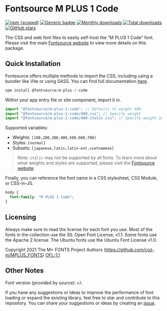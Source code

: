 # Fontsource M PLUS 1 Code

[![npm (scoped)](https://img.shields.io/npm/v/@fontsource/m-plus-1-code?color=brightgreen)](https://www.npmjs.com/package/@fontsource/m-plus-1-code) [![Generic badge](https://img.shields.io/badge/fontsource-passing-brightgreen)](https://github.com/fontsource/fontsource) [![Monthly downloads](https://badgen.net/npm/dm/@fontsource/m-plus-1-code)](https://github.com/fontsource/fontsource) [![Total downloads](https://badgen.net/npm/dt/@fontsource/m-plus-1-code)](https://github.com/fontsource/fontsource) [![GitHub stars](https://img.shields.io/github/stars/fontsource/fontsource.svg?style=social&label=Star)](https://github.com/fontsource/fontsource/stargazers)

The CSS and web font files to easily self-host the “M PLUS 1 Code” font. Please visit the main [Fontsource website](https://fontsource.org/fonts/m-plus-1-code) to view more details on this package.

## Quick Installation

Fontsource offers multiple methods to import the CSS, including using a bundler like Vite or using SASS. You can find full documentation [here](https://fontsource.org/docs/getting-started/introduction).

```javascript
npm install @fontsource/m-plus-1-code
```

Within your app entry file or site component, import it in.

```javascript
import "@fontsource/m-plus-1-code"; // Defaults to weight 400
import "@fontsource/m-plus-1-code/400.css"; // Specify weight
import "@fontsource/m-plus-1-code/400-italic.css"; // Specify weight and style
```

Supported variables:
- Weights: `[100,200,300,400,500,600,700]`
- Styles: `[normal]`
- Subsets: `[japanese,latin,latin-ext,vietnamese]`

> Note: `italic` may not be supported by all fonts. To learn more about what weights and styles are supported, please visit the [Fontsource website](https://fontsource.org/fonts/m-plus-1-code).

Finally, you can reference the font name in a CSS stylesheet, CSS Module, or CSS-in-JS.

```css
body {
  font-family: "M PLUS 1 Code";
}
```

## Licensing
Always make sure to read the license for each font you use. Most of the fonts in the collection use the SIL Open Font License, v1.1. Some fonts use the Apache 2 license. The Ubuntu fonts use the Ubuntu Font License v1.0.

Copyright 2021 The M+ FONTS Project Authors (https://github.com/coz-m/MPLUS_FONTS)
[OFL-1.1](http://scripts.sil.org/OFL)

## Other Notes
Font version (provided by source): `v7`.

If you have any suggestions or ideas to improve the performance of font loading or expand the existing library, feel free to star and contribute to this repository. You can share your suggestions or ideas by creating an [issue](https://github.com/fontsource/fontsource/issues).